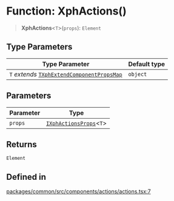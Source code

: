 # Function: XphActions()

> **XphActions**\<`T`\>(`props`): `Element`

## Type Parameters

| Type Parameter | Default type |
| ------ | ------ |
| `T` *extends* [`TXphExtendComponentPropsMap`](../type-aliases/TXphExtendComponentPropsMap.md) | `object` |

## Parameters

| Parameter | Type |
| ------ | ------ |
| `props` | [`IXphActionsProps`](../interfaces/IXphActionsProps.md)\<`T`\> |

## Returns

`Element`

## Defined in

[packages/common/src/components/actions/actions.tsx:7](https://github.com/XiaoPiHong/xph-crud/blob/f7d69f3e4652fd81809e3295efebb4f500bfd501/packages/common/src/components/actions/actions.tsx#L7)
